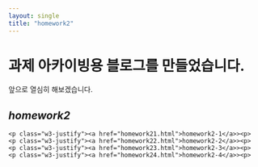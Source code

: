 ```yaml
---
layout: single
title: "homework2"
---
```


# 과제 아카이빙용 블로그를 만들었습니다.

앞으로 열심히 해보겠습니다.


<div class="w3-container w3-content w3-center w3-padding-64" style="max-width:800px" id="band">
  <h2 class="w3-wide"><i>homework2</i></h2>
    
    <p class="w3-justify"><a href="homework21.html">homework2-1</a>><p>
    <p class="w3-justify"><a href="homework22.html">homework2-2</a>><p>
    <p class="w3-justify"><a href="homework23.html">homework2-3</a>><p>
    <p class="w3-justify"><a href="homework24.html">homework2-4</a>><p>
